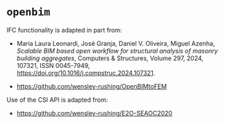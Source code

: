 # `openbim`


IFC functionality is adapted in part from:

- Maria Laura Leonardi, José Granja, Daniel V. Oliveira, Miguel Azenha, *Scalable BIM based open workflow for structural analysis of masonry building aggregates*, Computers & Structures, Volume 297, 2024, 107321, ISSN 0045-7949, https://doi.org/10.1016/j.compstruc.2024.107321.

- https://github.com/wensley-rushing/OpenBIMtoFEM


Use of the CSI API is adapted from:
- https://github.com/wensley-rushing/E2O-SEAOC2020
